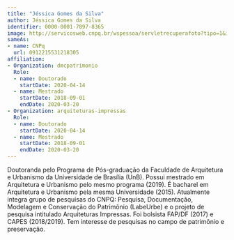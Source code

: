 ```yaml
---
title: "Jéssica Gomes da Silva"
author: Jéssica Gomes da Silva
identifier: 0000-0001-7897-8365
image: http://servicosweb.cnpq.br/wspessoa/servletrecuperafoto?tipo=1&id=K8015412D9
sameAs:
- name: CNPq
  url: 0912215531218305
affiliation:
- Organization: dmcpatrimonio
  Role:
  - name: Doutorado
    startDate: 2020-04-14
  - name: Mestrado
    startDate: 2018-09-01
    endDate: 2020-03-20
- Organization: arquiteturas-impressas
  Role:
  - name: Doutorado
    startDate: 2020-04-14
  - name: Mestrado
    startDate: 2018-09-01
    endDate: 2020-03-20
---
```


Doutoranda pelo Programa de Pós-graduação da Faculdade de Arquitetura e
Urbanismo da Universidade de Brasília (UnB). Possui mestrado em
Arquitetura e Urbanismo pelo mesmo programa (2019). É bacharel em
Arquitetura e Urbanismo pela mesma Universidade (2015). Atualmente
integra grupo de pesquisas do CNPQ: Pesquisa, Documentação, Modelagem e
Conservação do Patrimônio (LabeUrbe) e o projeto de pesquisa intitulado
Arquiteturas Impressas. Foi bolsista FAP/DF (2017) e CAPES (2018/2019).
Tem interesse de pesquisas no campo de patrimônio e preservação.

